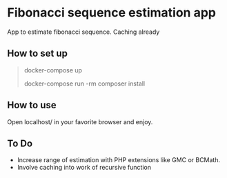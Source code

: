 # Fibonacci sequence estimation app

App to estimate fibonacci sequence.
Caching already 

## How to set up
> docker-compose up
>
> docker-compose run -rm composer install

## How to use 
Open localhost/ in your favorite browser and enjoy.

## To Do
- Increase range of estimation with PHP extensions like GMC or BCMath.
- Involve caching into work of recursive function